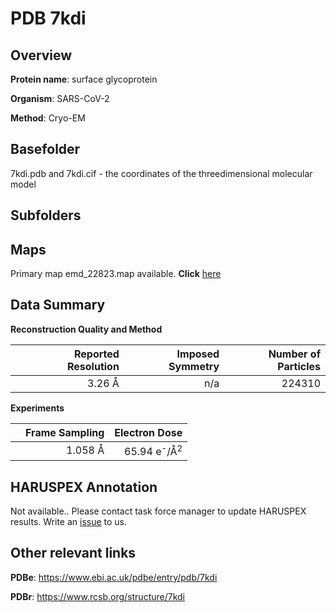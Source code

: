 # PDB 7kdi

## Overview

**Protein name**: surface glycoprotein

**Organism**: SARS-CoV-2

**Method**: Cryo-EM



## Basefolder

7kdi.pdb and 7kdi.cif - the coordinates of the threedimensional molecular model

## Subfolders









## Maps

Primary map emd_22823.map available. **Click** [here](http://ftp.wwpdb.org/pub/emdb/structures/EMD-22823/map/) 

## Data Summary
**Reconstruction Quality and Method**

|   | Reported Resolution | Imposed Symmetry | Number of Particles |
|---|-------------:|----------------:|--------------:|
|   |3.26 Å|n/a|224310|

**Experiments**

|   | Frame Sampling | Electron Dose |
|---|-------------:|----------------:|
|   |1.058 Å|65.94 e<sup>-</sup>/Å<sup>2</sup>|

## HARUSPEX Annotation

Not available.. Please contact task force manager to update HARUSPEX results. Write an [issue](https://github.com/thorn-lab/coronavirus_structural_task_force/issues) to us.

## Other relevant links 
**PDBe**:  https://www.ebi.ac.uk/pdbe/entry/pdb/7kdi
 
**PDBr**: https://www.rcsb.org/structure/7kdi 

